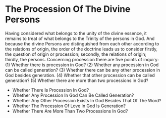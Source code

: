 # The Procession Of The Divine Persons

Having considered what belongs to the unity of the divine essence, it remains to treat of what belongs to the Trinity of the persons in God. And because the divine Persons are distinguished from each other according to the relations of origin, the order of the doctrine leads us to consider firstly, the question of origin or procession; secondly, the relations of origin; thirdly, the persons.  Concerning procession there are five points of inquiry:
(1) Whether there is procession in God?
(2) Whether any procession in God can be called generation?
(3) Whether there can be any other procession in God besides generation.
(4) Whether that other procession can be called generation?
(5) Whether there are more than two processions in God?

* Whether There Is Procession In God?
* Whether Any Procession In God Can Be Called Generation?
* Whether Any Other Procession Exists In God Besides That Of The Word?
* Whether The Procession Of Love In God Is Generation?
* Whether There Are More Than Two Processions In God?